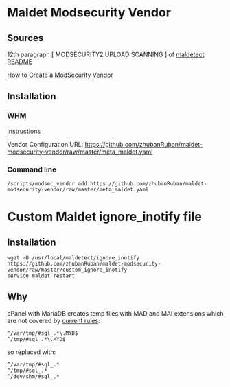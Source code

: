 # Maldet Modsecurity Vendor

## Sources

12th paragraph [ MODSECURITY2 UPLOAD SCANNING ] of [maldetect README](https://www.rfxn.com/appdocs/README.maldetect)

[How to Create a ModSecurity Vendor](https://documentation.cpanel.net/display/CKB/How+to+Create+a+ModSecurity+Vendor)

## Installation

### WHM

[Instructions](https://documentation.cpanel.net/display/82Docs/ModSecurity+Vendors#ModSecurityVendors-AddaModSecurityvendor)

Vendor Configuration URL: https://github.com/zhubanRuban/maldet-modsecurity-vendor/raw/master/meta_maldet.yaml

### Command line

```
/scripts/modsec_vendor add https://github.com/zhubanRuban/maldet-modsecurity-vendor/raw/master/meta_maldet.yaml
```

# Custom Maldet ignore_inotify file

## Installation

```
wget -O /usr/local/maldetect/ignore_inotify https://github.com/zhubanRuban/maldet-modsecurity-vendor/raw/master/custom_ignore_inotify
service maldet restart
```

## Why

cPanel with MariaDB creates temp files with MAD and MAI extensions which are not covered by [current rules](https://github.com/rfxn/linux-malware-detect/blob/master/files/ignore_inotify):
```
^/var/tmp/#sql_.*\.MYD$
^/tmp/#sql_.*\.MYD$
```
so replaced with:
```
^/var/tmp/#sql_.*
^/tmp/#sql_.*
^/dev/shm/#sql_.*
```
